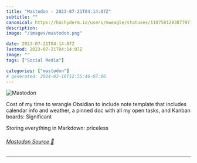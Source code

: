 ```yaml
---
title: "Mastodon - 2023-07-21T04:14:07Z"
subtitle: ""
canonical: https://hachyderm.io/users/mweagle/statuses/110750128387797159
description:
image: "/images/mastodon.png"

date: 2023-07-21T04:14:07Z
lastmod: 2023-07-21T04:14:07Z
image: ""
tags: ["Social Media"]

categories: ["mastodon"]
# generated: 2024-03-10T12:55:46-07:00
---
```

![Mastodon](/images/mastodon.png)

<p>Cost of my time to wrangle Obsidian to include note template that includes calendar info and weather, a pinned doc with all my open tasks, and Kanban boards: Significant</p><p>Storing everything in Markdown: priceless</p>


###### [Mastodon Source 🐘](https://hachyderm.io/@mweagle/110750128387797159)

___
